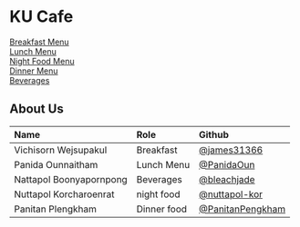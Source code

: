 # KU Cafe

[Breakfast Menu](Menu.md#breakfast-menu)  
[Lunch Menu](Menu.md#lunch-menu)  
[Night Food Menu](Menu.md#night-food-menu)  
[Dinner Menu](Menu.md#dinner-menu)  
[Beverages](Menu.md#beverages)

## About Us

| Name                    | Role        | Github                                                  |
| :---------------------- | :---------- | :------------------------------------------------------ |
| Vichisorn Wejsupakul    | Breakfast   | [@james31366](https://github.com/james31366)            |
| Panida Ounnaitham       | Lunch Menu  | [@PanidaOun](https://github.com/PanidaOun)              |
| Nattapol Boonyapornpong | Beverages   | [@bleachjade](https://github.com/bleachjade)            |
| Nuttapol Korcharoenrat  | night food  | [@nuttapol-kor](https://github.com/nuttapol-kor)        |
| Panitan Plengkham       | Dinner food | [@PanitanPengkham](https://github.com/PanitanPlengkham) |
